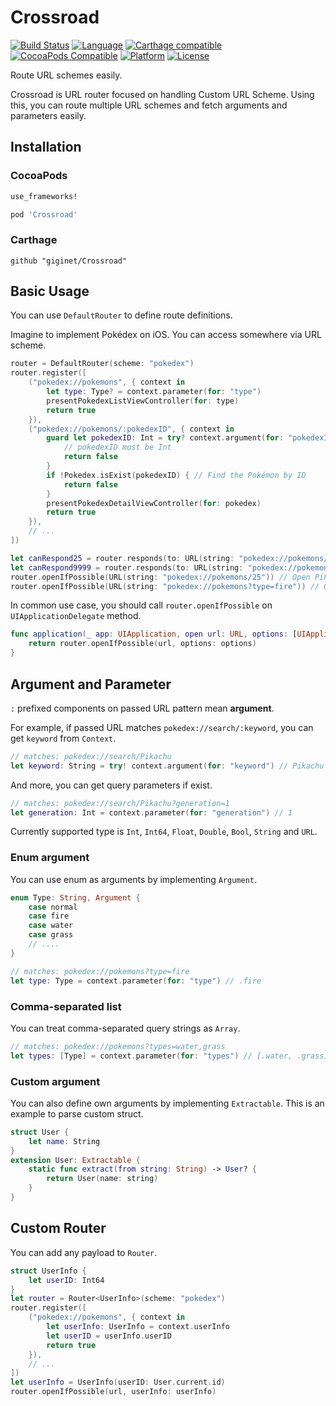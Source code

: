 # Crossroad

[![Build Status](https://travis-ci.org/giginet/Crossroad.svg?branch=master)](https://travis-ci.org/giginet/Crossroad)
[![Language](https://img.shields.io/badge/language-Swift%204.1-orange.svg)](https://swift.org)
[![Carthage compatible](https://img.shields.io/badge/Carthage-compatible-4BC51D.svg?style=flat)](https://github.com/Carthage/Carthage) 
[![CocoaPods Compatible](https://img.shields.io/cocoapods/v/Crossroad.svg)](http://cocoapods.org/pods/Crossroad)
[![Platform](https://img.shields.io/cocoapods/p/Crossroad.svg?style=flat)](http://cocoapods.org/pods/Crossroad)
[![License](https://cocoapod-badges.herokuapp.com/l/Crossroad/badge.svg)](https://github.com/giginet/Crossroad/blob/master/LICENSE)

Route URL schemes easily.

Crossroad is URL router focused on handling Custom URL Scheme.
Using this, you can route multiple URL schemes and fetch arguments and parameters easily.

## Installation

### CocoaPods

```ruby
use_frameworks!

pod 'Crossroad'
```

### Carthage

```
github "giginet/Crossroad"
```

## Basic Usage

You can use `DefaultRouter` to define route definitions.

Imagine to implement Pokédex on iOS. You can access somewhere via URL scheme.

```swift
router = DefaultRouter(scheme: "pokedex")
router.register([
    ("pokedex://pokemons", { context in 
        let type: Type? = context.parameter(for: "type")
        presentPokedexListViewController(for: type)
        return true 
    }),
    ("pokedex://pokemons/:pokedexID", { context in 
        guard let pokedexID: Int = try? context.argument(for: "pokedexID") else {
            // pokedexID must be Int
            return false
        }
        if !Pokedex.isExist(pokedexID) { // Find the Pokémon by ID
            return false
        }
        presentPokedexDetailViewController(for: pokedex)
        return true 
    }),
    // ...
])

let canRespond25 = router.responds(to: URL(string: "pokedex://pokemons/25")!) // Pikachu(No. 25) is exist! so it returns true
let canRespond9999 = router.responds(to: URL(string: "pokedex://pokemons/9999")!) // No. 9999 is unknown. so it returns false
router.openIfPossible(URL(string: "pokedex://pokemons/25")) // Open Pikachu page
router.openIfPossible(URL(string: "pokedex://pokemons?type=fire")) // Open list of fire Pokémons page
```

In common use case, you should call `router.openIfPossible` on `UIApplicationDelegate` method.

```swift
func application(_ app: UIApplication, open url: URL, options: [UIApplicationOpenURLOptionsKey: Any]) -> Bool {
    return router.openIfPossible(url, options: options)
}
```

## Argument and Parameter

`:` prefixed components on passed URL pattern mean **argument**.

For example, if passed URL matches `pokedex://search/:keyword`, you can get `keyword` from `Context`.

```swift
// matches: pokedex://search/Pikachu
let keyword: String = try! context.argument(for: "keyword") // Pikachu
```

And more, you can get query parameters if exist.

```swift
// matches: pokedex://search/Pikachu?generation=1
let generation: Int = context.parameter(for: "generation") // 1
```

Currently supported type is `Int`, `Int64`, `Float`, `Double`, `Bool`, `String` and `URL`.

### Enum argument

You can use enum as arguments by implementing `Argument`.

```swift
enum Type: String, Argument {
    case normal
    case fire
    case water
    case grass
    // ....
}

// matches: pokedex://pokemons?type=fire
let type: Type = context.parameter(for: "type") // .fire
```

### Comma-separated list

You can treat comma-separated query strings as `Array`.

```swift
// matches: pokedex://pokemons?types=water,grass
let types: [Type] = context.parameter(for: "types") // [.water, .grass]
```

### Custom argument

You can also define own arguments by implementing `Extractable`.
This is an example to parse custom struct.

```swift
struct User {
    let name: String
}
extension User: Extractable {
    static func extract(from string: String) -> User? {
        return User(name: string)
    }
}
```

## Custom Router

You can add any payload to `Router`.

```swift
struct UserInfo {
    let userID: Int64
}
let router = Router<UserInfo>(scheme: "pokedex")
router.register([
    ("pokedex://pokemons", { context in 
        let userInfo: UserInfo = context.userInfo
        let userID = userInfo.userID
        return true
    }),
    // ...
])
let userInfo = UserInfo(userID: User.current.id)
router.openIfPossible(url, userInfo: userInfo)
```
